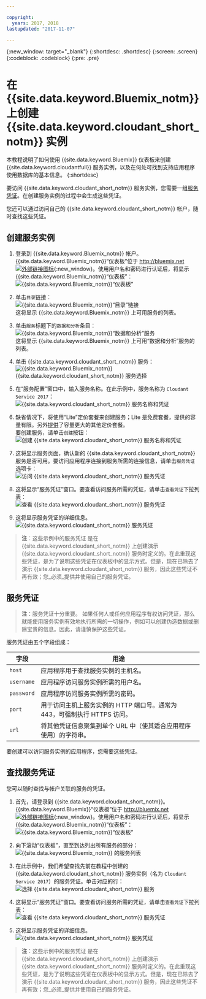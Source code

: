 ```yaml
---

copyright:
  years: 2017, 2018
lastupdated: "2017-11-07"

---
```


{:new_window: target="_blank"}
{:shortdesc: .shortdesc}
{:screen: .screen}
{:codeblock: .codeblock}
{:pre: .pre}

# 在 {{site.data.keyword.Bluemix_notm}} 上创建 {{site.data.keyword.cloudant_short_notm}} 实例

本教程说明了如何使用 {{site.data.keyword.Bluemix}} 仪表板来创建 {{site.data.keyword.cloudantfull}} 服务实例，以及在何处可找到支持应用程序使用数据库的基本信息。
{:shortdesc}

要访问 {{site.data.keyword.cloudant_short_notm}} 服务实例，您需要一组[服务凭证](#the-service-credentials)。在创建服务实例的过程中会生成这些凭证。

您还可以通过访问自己的 {{site.data.keyword.cloudant_short_notm}} 帐户，随时查找这些凭证。

## 创建服务实例

1.  登录到 {{site.data.keyword.Bluemix_notm}} 帐户。<br/>
{{site.data.keyword.Bluemix_notm}}“仪表板”位于 [http://bluemix.net ![外部链接图标](../images/launch-glyph.svg "外部链接图标")](http://bluemix.net){:new_window}。使用用户名和密码进行认证后，将显示 {{site.data.keyword.Bluemix_notm}}“仪表板”：<br/>
    ![{{site.data.keyword.Bluemix_notm}}“仪表板”](images/img0001.png)

2.  单击`目录`链接：<br/>
    ![{{site.data.keyword.Bluemix_notm}}“目录”链接](images/img0002.png)<br/>
这将显示 {{site.data.keyword.Bluemix_notm}} 上可用服务的列表。

3.  单击`服务`标题下的`数据和分析`条目：<br/>
    ![{{site.data.keyword.Bluemix_notm}}“数据和分析”服务](images/img0003.png)<br/>
这将显示 {{site.data.keyword.Bluemix_notm}} 上可用“数据和分析”服务的列表。

4.  单击 {{site.data.keyword.cloudant_short_notm}} 服务：<br>
    ![ {{site.data.keyword.Bluemix_notm}} {{site.data.keyword.cloudant_short_notm}} 服务选择](images/img0004.png)

5.  在“服务配置”窗口中，输入服务名称。在此示例中，服务名称为 `Cloudant Service 2017`：<br/>
    ![{{site.data.keyword.cloudant_short_notm}} 服务名称和凭证](images/img0005.png)

6.  缺省情况下，将使用“Lite”定价套餐来创建服务；Lite 是免费套餐，提供的容量有限。另外[提供](../offerings/bluemix.html)了容量更大的其他定价套餐。<br/>
要创建服务，请单击`创建`按钮：<br/>
    ![创建 {{site.data.keyword.cloudant_short_notm}} 服务名称和凭证](images/img0006.png)

7.  这将显示服务页面，确认新的 {{site.data.keyword.cloudant_short_notm}} 服务是否可用。要访问应用程序连接到服务所需的连接信息，请单击`服务凭证`选项卡：<br/>
    ![访问 {{site.data.keyword.cloudant_short_notm}} 服务凭证](images/img0007.png)

8.  这将显示“服务凭证”窗口。要查看访问服务所需的凭证，请单击`查看凭证`下拉列表：<br/>
    ![查看 {{site.data.keyword.cloudant_short_notm}} 服务凭证](images/img0008.png)

9.  这将显示服务凭证的详细信息。<br/>
    ![{{site.data.keyword.cloudant_short_notm}} 服务凭证](images/img0009.png)

>   **注**：这些示例中的服务凭证
是在 {{site.data.keyword.cloudant_short_notm}} 上创建演示 {{site.data.keyword.cloudant_short_notm}} 服务时定义的。在此重现这些凭证，是为了说明这些凭证在仪表板中的显示方式。但是，现在已除去了演示 {{site.data.keyword.cloudant_short_notm}} 服务，因此这些凭证不再有效；您_必须_提供并使用自己的服务凭证。


## 服务凭证

>   **注**：服务凭证十分重要。
如果任何人或任何应用程序有权访问凭证，那么就能使用服务实例有效地执行所需的一切操作，例如可以创建伪造数据或删除宝贵的信息。因此，请谨慎保护这些凭证。



服务凭证由五个字段组成：

字段       | 用途
-----------|--------
`host`     | 应用程序用于查找服务实例的主机名。
`username` | 应用程序访问服务实例所需的用户名。
`password` | 应用程序访问服务实例所需的密码。
`port`     | 用于访问主机上服务实例的 HTTP 端口号。通常为 443，可强制执行 HTTPS 访问。
`url`      | 将其他凭证信息聚集到单个 URL 中（使其适合应用程序使用）的字符串。

要创建可以访问服务实例的应用程序，您需要这些凭证。

## 查找服务凭证

您可以随时查找与帐户关联的服务的凭证。

1.  首先，请登录到 {{site.data.keyword.cloudant_short_notm}}。{{site.data.keyword.Bluemix}}“仪表板”位于 [http://bluemix.net ![外部链接图标](../images/launch-glyph.svg "外部链接图标")](http://bluemix.net){:new_window}。使用用户名和密码进行认证后，将显示 {{site.data.keyword.Bluemix_notm}}“仪表板”：<br/>
    ![{{site.data.keyword.Bluemix_notm}}“仪表板”](images/img0001.png)

2.  向下滚动“仪表板”，直至到达列出所有服务的部分：<br/>
    ![{{site.data.keyword.Bluemix_notm}} 的服务列表](images/img0010.png)

3.  在此示例中，我们希望查找先前在教程中创建的 {{site.data.keyword.cloudant_short_notm}} 服务实例（名为 `Cloudant Service 2017`）的服务凭证。单击对应的行：<br/>
    ![选择 {{site.data.keyword.cloudant_short_notm}} 服务](images/img0011.png)

3.  这将显示“服务凭证”窗口。要查看访问服务所需的凭证，请单击`查看凭证`下拉列表：<br/>
    ![查看 {{site.data.keyword.cloudant_short_notm}} 服务凭证](images/img0008.png)

4.  这将显示服务凭证的详细信息。<br/>
    ![{{site.data.keyword.cloudant_short_notm}} 服务凭证](images/img0009.png)

>   **注**：这些示例中的服务凭证
是在 {{site.data.keyword.cloudant_short_notm}} 上创建演示 {{site.data.keyword.cloudant_short_notm}} 服务时定义的。在此重现这些凭证，是为了说明这些凭证在仪表板中的显示方式。但是，现在已除去了演示 {{site.data.keyword.cloudant_short_notm}} 服务，因此这些凭证不再有效；您_必须_提供并使用自己的服务凭证。
